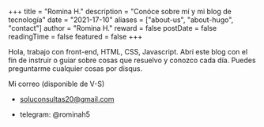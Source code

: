 +++
title = "Romina H."
description = "Conóce sobre mí y mi blog de tecnología"
date = "2021-17-10"
aliases = ["about-us", "about-hugo", "contact"]
author = "Romina H."
reward = false
postDate = false
readingTime = false
featured = false
+++

Hola, trabajo con front-end, HTML, CSS, Javascript. Abrí este blog con el fin de instruir o guiar sobre cosas que resuelvo y conozco cada día. Puedes preguntarme cualquier cosas por disqus.

Mi correo (disponible de V-S)

* [soluconsultas20@gmail.com](mailto:soluconsultas20@gmail.com)

* telegram: @rominah5
